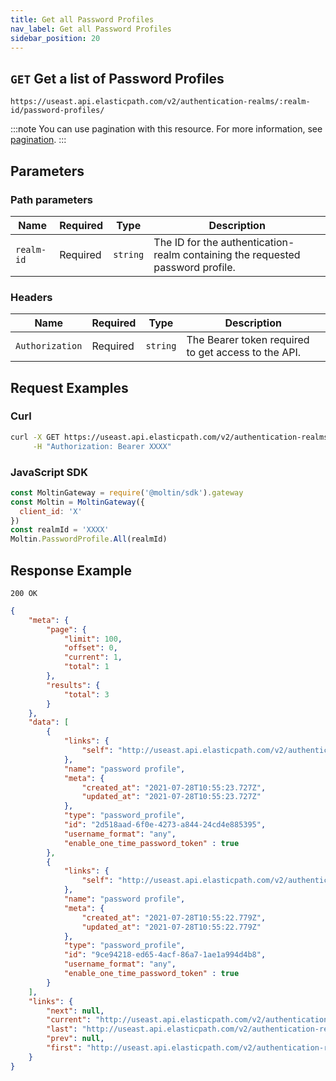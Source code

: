 ```yaml
---
title: Get all Password Profiles
nav_label: Get all Password Profiles
sidebar_position: 20
---
```



## `GET` Get a list of Password Profiles

```http
https://useast.api.elasticpath.com/v2/authentication-realms/:realm-id/password-profiles/
```

:::note
You can use pagination with this resource. For more information, see [pagination](/guides/Getting-Started/api-overview/pagination).
:::

## Parameters

### Path parameters

| Name | Required | Type | Description |
| --- | --- | --- | --- |
| `realm-id` | Required | `string` | The ID for the authentication-realm containing the requested password profile. |

### Headers

| Name | Required | Type | Description |
| --- | --- | --- | --- |
| `Authorization` | Required | `string` | The Bearer token required to get access to the API. |

## Request Examples

### Curl

```bash
curl -X GET https://useast.api.elasticpath.com/v2/authentication-realms/:realm-id/password-profiles/ \
     -H "Authorization: Bearer XXXX"
```

### JavaScript SDK

```javascript
const MoltinGateway = require('@moltin/sdk').gateway
const Moltin = MoltinGateway({
  client_id: 'X'
})
const realmId = 'XXXX'
Moltin.PasswordProfile.All(realmId)
```

## Response Example

`200 OK`


```json
{
    "meta": {
        "page": {
            "limit": 100,
            "offset": 0,
            "current": 1,
            "total": 1
        },
        "results": {
            "total": 3
        }
    },
    "data": [
        {
            "links": {
                "self": "http://useast.api.elasticpath.com/v2/authentication-realms/43cf9609-de15-4118-bf0e-66707d29adca/password-profiles/2d518aad-6f0e-4273-a844-24cd4e885395"
            },
            "name": "password profile",
            "meta": {
                "created_at": "2021-07-28T10:55:23.727Z",
                "updated_at": "2021-07-28T10:55:23.727Z"
            },
            "type": "password_profile",
            "id": "2d518aad-6f0e-4273-a844-24cd4e885395",
            "username_format": "any",
            "enable_one_time_password_token" : true
        },
        {
            "links": {
                "self": "http://useast.api.elasticpath.com/v2/authentication-realms/43cf9609-de15-4118-bf0e-66707d29adca/password-profiles/9ce94218-ed65-4acf-86a7-1ae1a994d4b8"
            },
            "name": "password profile",
            "meta": {
                "created_at": "2021-07-28T10:55:22.779Z",
                "updated_at": "2021-07-28T10:55:22.779Z"
            },
            "type": "password_profile",
            "id": "9ce94218-ed65-4acf-86a7-1ae1a994d4b8",
            "username_format": "any",
            "enable_one_time_password_token" : true
        }
    ],
    "links": {
        "next": null,
        "current": "http://useast.api.elasticpath.com/v2/authentication-realms/43cf9609-de15-4118-bf0e-66707d29adca/password-profiles/?page%5Blimit%5D=100&page%5Boffset%5D=0",
        "last": "http://useast.api.elasticpath.com/v2/authentication-realms/43cf9609-de15-4118-bf0e-66707d29adca/password-profiles/?page%5Blimit%5D=100&page%5Boffset%5D=0",
        "prev": null,
        "first": "http://useast.api.elasticpath.com/v2/authentication-realms/43cf9609-de15-4118-bf0e-66707d29adca/password-profiles/?page%5Blimit%5D=100&page%5Boffset%5D=0"
    }
}
```
